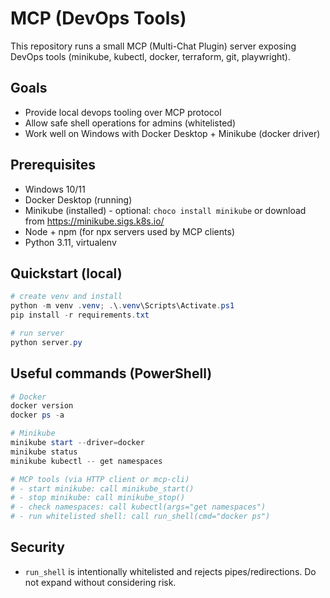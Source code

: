 # MCP (DevOps Tools)

This repository runs a small MCP (Multi-Chat Plugin) server exposing DevOps tools (minikube, kubectl, docker, terraform, git, playwright).

## Goals
- Provide local devops tooling over MCP protocol
- Allow safe shell operations for admins (whitelisted)
- Work well on Windows with Docker Desktop + Minikube (docker driver)

## Prerequisites
- Windows 10/11
- Docker Desktop (running)
- Minikube (installed) - optional: `choco install minikube` or download from https://minikube.sigs.k8s.io/
- Node + npm (for npx servers used by MCP clients)
- Python 3.11, virtualenv

## Quickstart (local)
```powershell
# create venv and install
python -m venv .venv; .\.venv\Scripts\Activate.ps1
pip install -r requirements.txt

# run server
python server.py
```

## Useful commands (PowerShell)
```powershell
# Docker
docker version
docker ps -a

# Minikube
minikube start --driver=docker
minikube status
minikube kubectl -- get namespaces

# MCP tools (via HTTP client or mcp-cli)
# - start minikube: call minikube_start()
# - stop minikube: call minikube_stop()
# - check namespaces: call kubectl(args="get namespaces")
# - run whitelisted shell: call run_shell(cmd="docker ps")
```

## Security
- `run_shell` is intentionally whitelisted and rejects pipes/redirections. Do not expand without considering risk.
